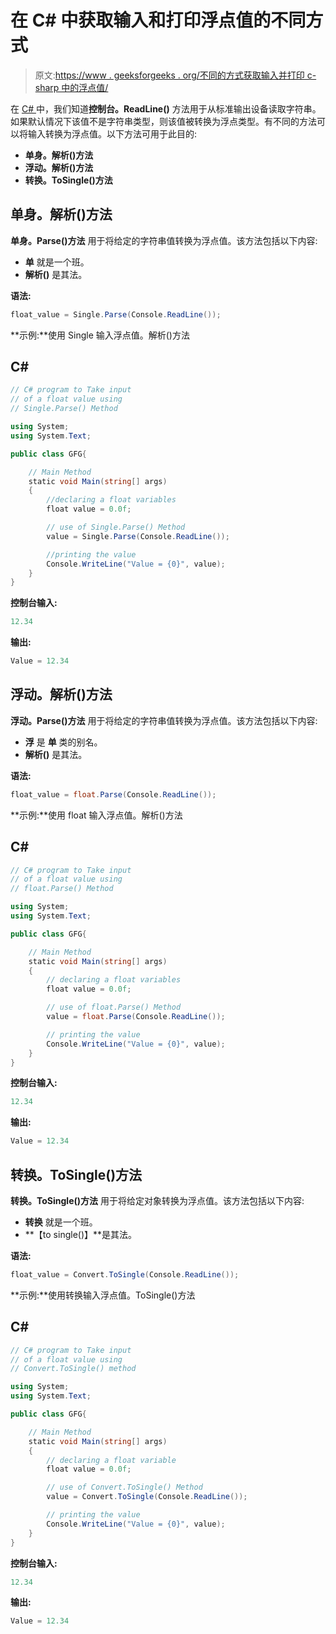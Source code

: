 # 在 C# 中获取输入和打印浮点值的不同方式

> 原文:[https://www . geeksforgeeks . org/不同的方式获取输入并打印 c-sharp 中的浮点值/](https://www.geeksforgeeks.org/different-ways-to-take-input-and-print-a-float-value-in-c-sharp/)

在 [C# ](https://www.geeksforgeeks.org/csharp-programming-language/) 中，我们知道**控制台。ReadLine()** 方法用于从标准输出设备读取字符串。如果默认情况下该值不是字符串类型，则该值被转换为浮点类型。有不同的方法可以将输入转换为浮点值。以下方法可用于此目的:

*   **单身。解析()方法**
*   **浮动。解析()方法**
*   **转换。ToSingle()方法**

## **单身。解析()方法**

**单身。Parse()方法** 用于将给定的字符串值转换为浮点值。该方法包括以下内容:

*   **单** 就是一个班。
*   **解析()** 是其法。

**语法:**

```cs
float_value = Single.Parse(Console.ReadLine());

```

**示例:**使用 Single 输入浮点值。解析()方法

## C#

```cs
// C# program to Take input 
// of a float value using 
// Single.Parse() Method

using System;
using System.Text;

public class GFG{

    // Main Method
    static void Main(string[] args)
    {
        //declaring a float variables
        float value = 0.0f;

        // use of Single.Parse() Method
        value = Single.Parse(Console.ReadLine());

        //printing the value
        Console.WriteLine("Value = {0}", value);
    }
}
```

**控制台输入:**

```cs
12.34

```

**输出:**

```cs
Value = 12.34

```

## **浮动。解析()方法**

**浮动。Parse()方法** 用于将给定的字符串值转换为浮点值。该方法包括以下内容:

*   **浮** 是 **单** 类的别名。
*   **解析()** 是其法。

**语法:**

```cs
float_value = float.Parse(Console.ReadLine());

```

**示例:**使用 float 输入浮点值。解析()方法

## C#

```cs
// C# program to Take input 
// of a float value using 
// float.Parse() Method

using System;
using System.Text;

public class GFG{

    // Main Method
    static void Main(string[] args)
    {
        // declaring a float variables
        float value = 0.0f;

        // use of float.Parse() Method
        value = float.Parse(Console.ReadLine());

        // printing the value
        Console.WriteLine("Value = {0}", value);
    }
}
```

**控制台输入:**

```cs
12.34

```

**输出:**

```cs
Value = 12.34

```

## **转换。ToSingle()方法**

**转换。ToSingle()方法** 用于将给定对象转换为浮点值。该方法包括以下内容:

*   **转换** 就是一个班。
*   **【to single()】**是其法。

**语法:**

```cs
float_value = Convert.ToSingle(Console.ReadLine());

```

**示例:**使用转换输入浮点值。ToSingle()方法

## C#

```cs
// C# program to Take input 
// of a float value using 
// Convert.ToSingle() method

using System;
using System.Text;

public class GFG{

    // Main Method
    static void Main(string[] args)
    {
        // declaring a float variable
        float value = 0.0f;

        // use of Convert.ToSingle() Method
        value = Convert.ToSingle(Console.ReadLine());

        // printing the value
        Console.WriteLine("Value = {0}", value);
    }
}
```

**控制台输入:**

```cs
12.34

```

**输出:**

```cs
Value = 12.34

```